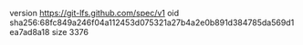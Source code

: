 version https://git-lfs.github.com/spec/v1
oid sha256:68fc849a246f04a112453d075321a27b4a2e0b891d384785da569d1ea7ad8a18
size 3376
